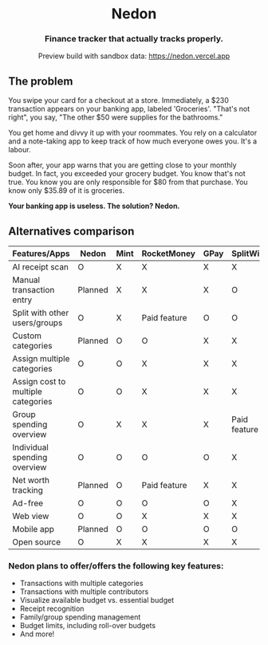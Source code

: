 <h1 align="center"> Nedon</h1>
<h3 align="center">Finance tracker that actually tracks properly.</h3>

<p align="center"> Preview build with sandbox data: <a href="https://nedon.vercel.app">https://nedon.vercel.app</a></p>

## The problem

You swipe your card for a checkout at a store. Immediately, a $230 transaction appears on your banking app, labeled 'Groceries'. "That's not right", you say, "The other $50 were supplies for the bathrooms."

You get home and divvy it up with your roommates. You rely on a calculator and a note-taking app to keep track of how much everyone owes you. It's a labour.

Soon after, your app warns that you are getting close to your monthly budget. In fact, you exceeded your grocery budget. You know that's not true. You know you are only responsible for $80 from that purchase. You know only $35.89 of it is groceries. 

**Your banking app is useless. The solution? Nedon.**

##  Alternatives comparison

| Features/Apps                      | Nedon   | Mint | RocketMoney  | GPay | SplitWise    | Honeydue        |
| ---------------------------------- | ------- | ---- | ------------ | ---- | ------------ | --------------- |
| AI receipt scan                    | O       | X    | X            | X    | X            | X               |
| Manual transaction entry           | Planned | X    | X            | X    | O            | X               |
| Split with other users/groups      | O       | X    | Paid feature | O    | O            | Just one member |
| Custom categories                  | Planned | O    | O            | X    | X            | X               |
| Assign multiple categories         | O       | O    | X            | X    | X            | O               |
| Assign cost to multiple categories | O       | O    | X            | X    | X            | O               |
| Group spending overview            | O       | X    | X            | X    | Paid feature | O               |
| Individual spending overview       | O       | O    | O            | O    | X            | X               |
| Net worth tracking                 | Planned | O    | Paid feature | X    | X            | X               |
| Ad-free                            | O       | O    | O            | O    | X            | X               |
| Web view                           | O       | O    | X            | X    | X            | X               |
| Mobile app                         | Planned | O    | O            | O    | O            | O               |
| Open source                        | O       | X    | X            | X    | X            | X               |

### Nedon plans to offer/offers the following key features:

- Transactions with multiple categories
- Transactions with multiple contributors
- Visualize available budget vs. essential budget
- Receipt recognition
- Family/group spending management
- Budget limits, including roll-over budgets
- And more!
